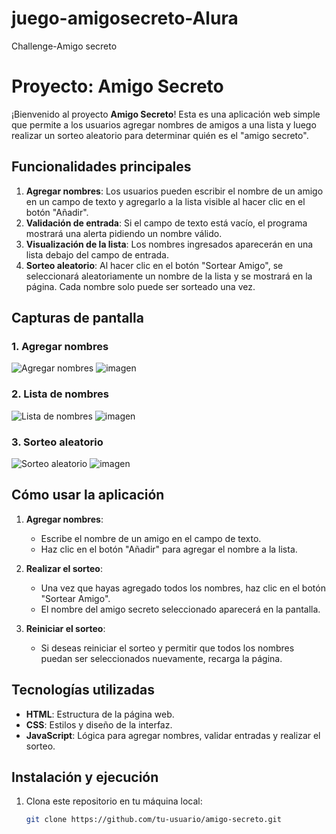 # juego-amigosecreto-Alura
Challenge-Amigo secreto
# Proyecto: Amigo Secreto

¡Bienvenido al proyecto **Amigo Secreto**! Esta es una aplicación web simple que permite a los usuarios agregar nombres de amigos a una lista y luego realizar un sorteo aleatorio para determinar quién es el "amigo secreto".

## Funcionalidades principales

1. **Agregar nombres**: Los usuarios pueden escribir el nombre de un amigo en un campo de texto y agregarlo a la lista visible al hacer clic en el botón "Añadir".
2. **Validación de entrada**: Si el campo de texto está vacío, el programa mostrará una alerta pidiendo un nombre válido.
3. **Visualización de la lista**: Los nombres ingresados aparecerán en una lista debajo del campo de entrada.
4. **Sorteo aleatorio**: Al hacer clic en el botón "Sortear Amigo", se seleccionará aleatoriamente un nombre de la lista y se mostrará en la página. Cada nombre solo puede ser sorteado una vez.

## Capturas de pantalla

### 1. Agregar nombres
![Agregar nombres](screenshots/add-names.png)
![imagen](https://github.com/user-attachments/assets/cd1245de-28d1-4a1d-b833-60d038133b58)


### 2. Lista de nombres
![Lista de nombres](screenshots/name-list.png)
![imagen](https://github.com/user-attachments/assets/8f24ed37-f0e2-401f-9f44-001853fac5fb)

### 3. Sorteo aleatorio
![Sorteo aleatorio](screenshots/draw-result.png)
![imagen](https://github.com/user-attachments/assets/9f0cb7db-f09f-46b2-99e7-a6f1cbf25f1a)



## Cómo usar la aplicación

1. **Agregar nombres**:
   - Escribe el nombre de un amigo en el campo de texto.
   - Haz clic en el botón "Añadir" para agregar el nombre a la lista.

2. **Realizar el sorteo**:
   - Una vez que hayas agregado todos los nombres, haz clic en el botón "Sortear Amigo".
   - El nombre del amigo secreto seleccionado aparecerá en la pantalla.

3. **Reiniciar el sorteo**:
   - Si deseas reiniciar el sorteo y permitir que todos los nombres puedan ser seleccionados nuevamente, recarga la página.

## Tecnologías utilizadas

- **HTML**: Estructura de la página web.
- **CSS**: Estilos y diseño de la interfaz.
- **JavaScript**: Lógica para agregar nombres, validar entradas y realizar el sorteo.

## Instalación y ejecución

1. Clona este repositorio en tu máquina local:
   ```bash
   git clone https://github.com/tu-usuario/amigo-secreto.git
